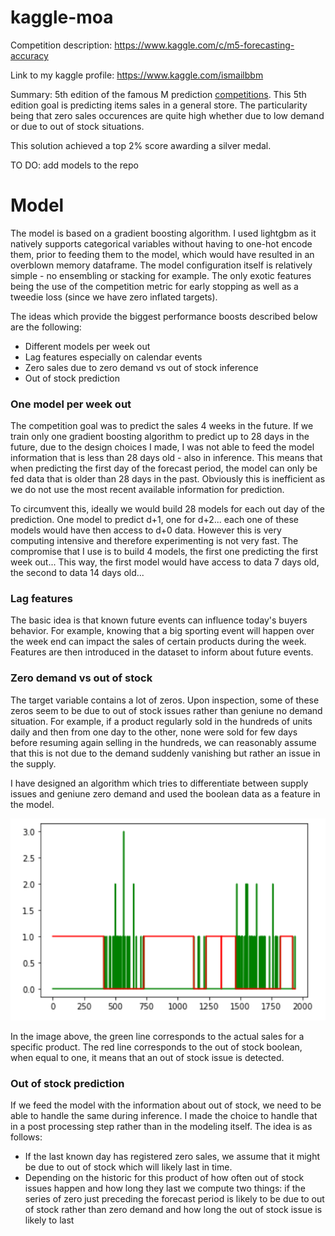 # kaggle-moa

Competition description: https://www.kaggle.com/c/m5-forecasting-accuracy

Link to my kaggle profile: https://www.kaggle.com/ismailbbm

Summary: 5th edition of the famous M prediction [competitions](https://en.wikipedia.org/wiki/Makridakis_Competitions). This 5th edition goal is predicting items sales in a general store. The particularity being that zero sales occurences are quite high whether due to low demand or due to out of stock situations.

This solution achieved a top 2% score awarding a silver medal.

TO DO: add models to the repo

# Model

The model is based on a gradient boosting algorithm. I used lightgbm as it natively supports categorical variables without having to one-hot encode them, prior to feeding them to the model, which would have resulted in an overblown memory dataframe.
The model configuration itself is relatively simple - no ensembling or stacking for example. The only exotic features being the use of the competition metric for early stopping as well as a tweedie loss (since we have zero inflated targets).

The ideas which provide the biggest performance boosts described below are the following:
* Different models per week out
* Lag features especially on calendar events
* Zero sales due to zero demand vs out of stock inference
* Out of stock prediction

### One model per week out

The competition goal was to predict the sales 4 weeks in the future.
If we train only one gradient boosting algorithm to predict up to 28 days in the future, due to the design choices I made, I was not able to feed the model information that is less than 28 days old - also in inference. This means that when predicting the first day of the forecast period, the model can only be fed data that is older than 28 days in the past. 
Obviously this is inefficient as we do not use the most recent available information for prediction.

To circumvent this, ideally we would build 28 models for each out day of the prediction. One model to predict d+1, one for d+2... each one of these models would have then access to d+0 data. However this is very computing intensive and therefore experimenting is not very fast.
The compromise that I use is to build 4 models, the first one predicting the first week out...
This way, the first model would have access to data 7 days old, the second to data 14 days old...

### Lag features

The basic idea is that known future events can influence today's buyers behavior. For example, knowing that a big sporting event will happen over the week end can impact the sales of certain products during the week. Features are then introduced in the dataset to inform about future events.

### Zero demand vs out of stock

The target variable contains a lot of zeros. Upon inspection, some of these zeros seem to be due to out of stock issues rather than geniune no demand situation.
For example, if a product regularly sold in the hundreds of units daily and then from one day to the other, none were sold for few days before resuming again selling in the hundreds, we can reasonably assume that this is not due to the demand suddenly vanishing but rather an issue in the supply.

I have designed an algorithm which tries to differentiate between supply issues and geniune zero demand and used the boolean data as a feature in the model.

![out_of_stock.png](https://github.com/ismailbbm/kaggle-m5/blob/master/images/out_of_stock.png)

In the image above, the green line corresponds to the actual sales for a specific product. The red line corresponds to the out of stock boolean, when equal to one, it means that an out of stock issue is detected.

### Out of stock prediction

If we feed the model with the information about out of stock, we need to be able to handle the same during inference. I made the choice to handle that in a post processing step rather than in the modeling itself.
The idea is as follows:
* If the last known day has registered zero sales, we assume that it might be due to out of stock which will likely last in time.
* Depending on the historic for this product of how often out of stock issues happen and how long they last we compute two things: if the series of zero just preceding the forecast period is likely to be due to out of stock rather than zero demand and how long the out of stock issue is likely to last



